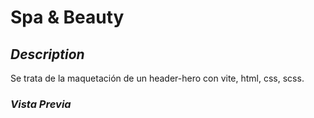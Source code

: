 <h1 style="text-aling: center"> Spa & Beauty</h1>

## _Description_

Se trata de la maquetación de un header-hero con vite, html, css, scss.

### _Vista Previa_
